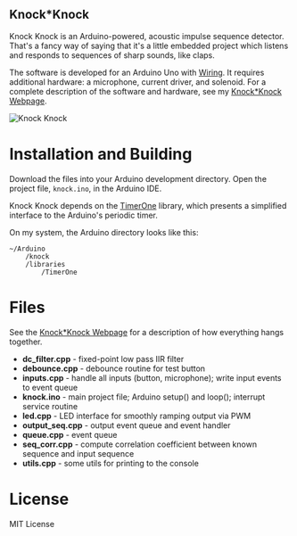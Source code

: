 

Knock*Knock
-----------
Knock Knock is an Arduino-powered, acoustic impulse sequence detector.  That's a fancy way of saying that it's a little embedded project which listens and responds to sequences of sharp sounds, like claps.  

The software is developed for an Arduino Uno with [Wiring](http://wiring.org.co/).  It requires additional hardware:  a microphone, current driver, and solenoid.  For a complete description of the software and hardware, see my [Knock*Knock Webpage](http://robertyu.com/wikiperdido/Knock%20Knock).

![Knock Knock](http://robertyu.com/wikiperdido/Knock%20Knock?action=AttachFile&do=get&target=small_open_box.jpg "KnockKnock Open Box")


Installation and Building
=========================
Download the files into your Arduino development directory.  Open the project file, `knock.ino`, in the Arduino IDE.

Knock Knock depends on the [TimerOne](http://playground.arduino.cc/Code/Timer1) library, which presents a simplified interface to the Arduino's periodic timer.  

On my system, the Arduino directory looks like this:

    ~/Arduino
        /knock
        /libraries
            /TimerOne

Files
=====
See the [Knock*Knock Webpage](http://robertyu.com/wikiperdido/Knock%20Knock) for a description of how everything hangs together.

 * **dc_filter.cpp** - fixed-point low pass IIR filter
 * **debounce.cpp** - debounce routine for test button
 * **inputs.cpp** - handle all inputs (button, microphone); write input events to event queue
 * **knock.ino** - main project file; Arduino setup() and loop(); interrupt service routine
 * **led.cpp** - LED interface for smoothly ramping output via PWM
 * **output_seq.cpp** - output event queue and event handler
 * **queue.cpp** - event queue
 * **seq_corr.cpp** - compute correlation coefficient between known sequence and input sequence
 * **utils.cpp** - some utils for printing to the console

License
=======
MIT License
